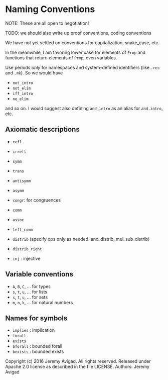Naming Conventions
==================

NOTE: These are all open to negotiation!

TODO: we should also write up proof conventions, coding conventions

We have not yet settled on conventions for capitalization, snake_case, etc.

In the meanwhile, I am favoring lower case for elements of `Prop` and functions
that return elements of `Prop`, even variables.

Use periods *only* for namespaces and system-defined identifiers
(like `.rec` and `.mk`). So we would have

- `not_intro`
- `not_elim`
- `iff_intro`
- `ne_elim`

and so on. I would suggest also defining `and_intro` as an alias for
`and.intro`, etc.


Axiomatic descriptions
----------------------

- `refl`
- `irrefl`
- `symm`
- `trans`
- `antisymm`
- `asymm`

- `congr`: for congruences

- `comm`
- `assoc`
- `left_comm`
- `distrib`  (specify ops only as needed: and_distrib, mul_sub_distrib)
- `distrib_right`
- `inj` : injective



Variable conventions
--------------------

- `A`, `B`, `C`, ... for types
- `s`, `t`, `u`, ... for lists
- `s`, `t`, `u`, ... for sets
- `m`, `n`, `k`, ... for natural numbers


Names for symbols
-----------------

- `implies` : implication
- `forall`
- `exists`
- `bforall` : bounded forall
- `bexists` : bounded exists




Copyright (c) 2016 Jeremy Avigad. All rights reserved.
Released under Apache 2.0 license as described in the file LICENSE.
Authors: Jeremy Avigad
